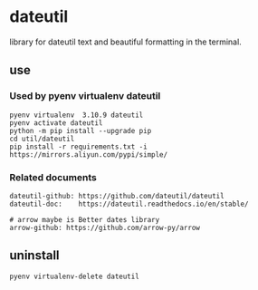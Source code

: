 # dateutil

library for dateutil text and beautiful formatting in the terminal.

## use

### Used by pyenv virtualenv dateutil

    pyenv virtualenv  3.10.9 dateutil
    pyenv activate dateutil
    python -m pip install --upgrade pip
    cd util/dateutil
    pip install -r requirements.txt -i https://mirrors.aliyun.com/pypi/simple/

### Related documents

    dateutil-github: https://github.com/dateutil/dateutil
    dateutil-doc:    https://dateutil.readthedocs.io/en/stable/

    # arrow maybe is Better dates library
    arrow-github: https://github.com/arrow-py/arrow

## uninstall

    pyenv virtualenv-delete dateutil
